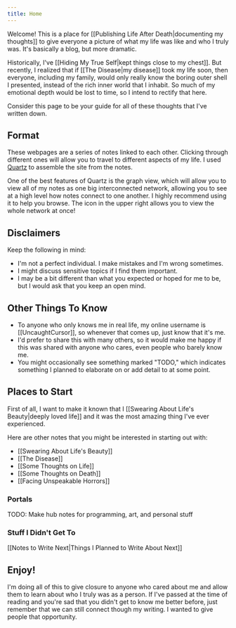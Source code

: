 ```yaml
---
title: Home
---
```

Welcome! This is a place for [[Publishing Life After Death|documenting my thoughts]] to give everyone a picture of what my life was like and who I truly was. It's basically a blog, but more dramatic.

Historically, I've [[Hiding My True Self|kept things close to my chest]]. But recently, I realized that if [[The Disease|my disease]] took my life soon, then everyone, including my family, would only really know the boring outer shell I presented, instead of the rich inner world that I inhabit. So much of my emotional depth would be lost to time, so I intend to rectify that here.

Consider this page to be your guide for all of these thoughts that I've written down.

## Format

These webpages are a series of notes linked to each other. Clicking through different ones will allow you to travel to different aspects of my life. I used [Quartz](https://quartz.jzhao.xyz/) to assemble the site from the notes.

One of the best features of Quartz is the graph view, which will allow you to view all of my notes as one big interconnected network, allowing you to see at a high level how notes connect to one another. I highly recommend using it to help you browse. The icon in the upper right allows you to view the whole network at once!

## Disclaimers

Keep the following in mind:

- I'm not a perfect individual. I make mistakes and I'm wrong sometimes.
- I might discuss sensitive topics if I find them important.
- I may be a bit different than what you expected or hoped for me to be, but I would ask that you keep an open mind.

## Other Things To Know

- To anyone who only knows me in real life, my online username is [[UncaughtCursor]], so whenever that comes up, just know that it's me.
- I'd prefer to share this with many others, so it would make me happy if this was shared with anyone who cares, even people who barely know me.
- You might occasionally see something marked "TODO," which indicates something I planned to elaborate on or add detail to at some point.

## Places to Start

First of all, I want to make it known that I [[Swearing About Life's Beauty|deeply loved life]] and it was the most amazing thing I've ever experienced.

Here are other notes that you might be interested in starting out with:

- [[Swearing About Life's Beauty]]
- [[The Disease]]
- [[Some Thoughts on Life]]
- [[Some Thoughts on Death]]
- [[Facing Unspeakable Horrors]]

### Portals

TODO: Make hub notes for programming, art, and personal stuff


### Stuff I Didn't Get To

[[Notes to Write Next|Things I Planned to Write About Next]]

## Enjoy!

I'm doing all of this to give closure to anyone who cared about me and allow them to learn about who I truly was as a person. If I've passed at the time of reading and you're sad that you didn't get to know me better before, just remember that we can still connect though my writing. I wanted to give people that opportunity.